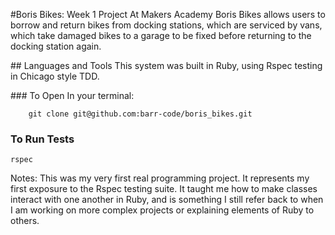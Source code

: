 #Boris Bikes: Week 1 Project At Makers Academy
Boris Bikes allows users to borrow and return bikes from docking stations, 
which are serviced by vans, which take damaged bikes to a garage to be fixed 
before returning to the docking station again.

## Languages and Tools
This system was built in Ruby, using Rspec testing in Chicago style TDD.

### To Open
In your terminal:
```
	git clone git@github.com:barr-code/boris_bikes.git
```

### To Run Tests
```
rspec
```


Notes: This was my very first real programming project. It represents my first exposure to the
Rspec testing suite. It taught me how to make classes interact with one another in Ruby, and is
something I still refer back to when I am working on more complex projects or explaining elements of Ruby
to others.
